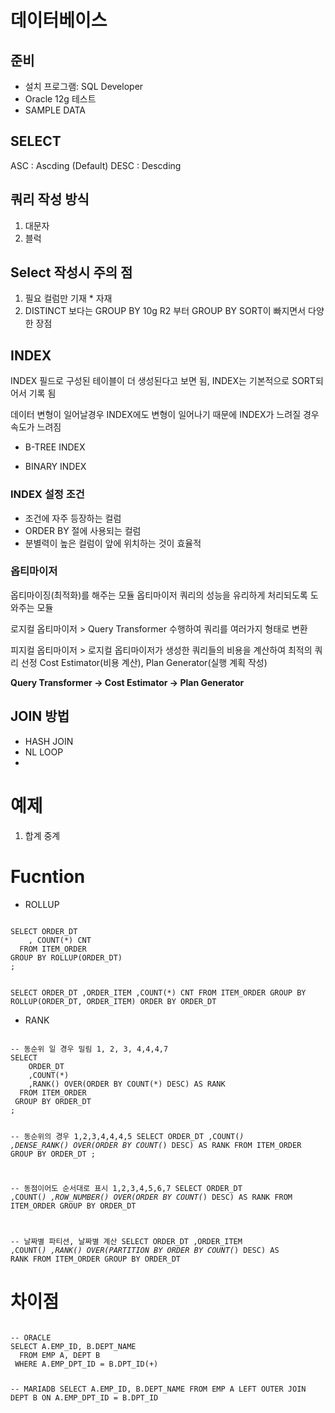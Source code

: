 # 데이터베이스

## 준비

- 설치 프로그램: SQL Developer
- Oracle 12g 테스트
- SAMPLE DATA



## SELECT

ASC : Ascding (Default)
DESC : Descding

## 쿼리 작성 방식

1. 대문자
1. 블럭


## Select 작성시 주의 점

1. 필요 컬럼만 기재 * 자재
1. DISTINCT 보다는 GROUP BY 10g R2 부터 GROUP BY SORT이 빠지면서 다양한 장점

## INDEX

INDEX 필드로 구성된 테이블이 더 생성된다고 보면 됨, 
INDEX는 기본적으로 SORT되어서 기록 됨

데이터 변형이 일어날경우 INDEX에도 변형이 일어나기 때문에 INDEX가 느려질 경우 속도가 느려짐


- B-TREE INDEX

- BINARY INDEX

 ### INDEX 설정 조건

 - 조건에 자주 등장하는 컬럼
 - ORDER BY 절에 사용되는 컬럼
 - 분별력이 높은 컬럼이 앞에 위치하는 것이 효율적
 



### 옵티마이저

  옵티마이징(최적화)를 해주는 모듈 옵티마이저
  쿼리의 성능을 유리하게 처리되도록 도와주는 모듈

  로지컬 옵티마이저 
    > Query Transformer 수행하여 쿼리를 여러가지 형태로 변환

  피지컬 옵티마이저
    > 로지컬 옵티마이저가 생성한 쿼리들의 비용을 계산하여 최적의 쿼리 선정 Cost Estimator(비용 계산), Plan Generator(실행 계획 작성)

  **Query Transformer -> Cost Estimator -> Plan Generator**

## JOIN 방법

  - HASH JOIN 
  - NL LOOP
  - 

# 예제

1. 합계 중계

# Fucntion 

- ROLLUP
<CODE>
SELECT ORDER_DT
    , COUNT(*) CNT
  FROM ITEM_ORDER
GROUP BY ROLLUP(ORDER_DT)
;

SELECT 
   ORDER_DT
  ,ORDER_ITEM
  ,COUNT(*) CNT
  FROM ITEM_ORDER
GROUP BY ROLLUP(ORDER_DT, ORDER_ITEM)
ORDER BY ORDER_DT
</CODE>

- RANK
<CODE>
-- 동순위 일 경우 밀림 1, 2, 3, 4,4,4,7
SELECT 
    ORDER_DT
    ,COUNT(*)
    ,RANK() OVER(ORDER BY COUNT(*) DESC) AS RANK
  FROM ITEM_ORDER
 GROUP BY ORDER_DT
;

-- 동순위의 경우 1,2,3,4,4,4,5
SELECT 
    ORDER_DT
    ,COUNT(*)
    ,DENSE_RANK() OVER(ORDER BY COUNT(*) DESC) AS RANK
  FROM ITEM_ORDER
 GROUP BY ORDER_DT
 ;

-- 동점이어도 순서대로 표시 1,2,3,4,5,6,7
SELECT 
    ORDER_DT
    ,COUNT(*)
    ,ROW_NUMBER() OVER(ORDER BY COUNT(*) DESC) AS RANK
  FROM ITEM_ORDER
 GROUP BY ORDER_DT

-- 날짜별 파티션, 날짜별 계산
SELECT 
    ORDER_DT
    ,ORDER_ITEM
    ,COUNT(*)
    ,RANK() OVER(PARTITION BY ORDER BY COUNT(*) DESC) AS RANK
  FROM ITEM_ORDER
 GROUP BY ORDER_DT
</CODE>


# 차이점

<code>
-- ORACLE
SELECT A.EMP_ID, B.DEPT_NAME
  FROM EMP A, DEPT B
 WHERE A.EMP_DPT_ID = B.DPT_ID(+)

-- MARIADB
SELECT A.EMP_ID, B.DEPT_NAME
  FROM EMP A 
        LEFT OUTER JOIN DEPT B ON A.EMP_DPT_ID = B.DPT_ID

</code>